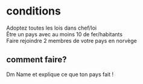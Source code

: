 # conditions
Adoptez toutes les lois dans chef/loi <br>
Être un pays avec au moins 10 de fer/habitants<br>
Faire rejoindre 2 membres de votre pays en norvège
## comment faire?
Dm Name et explique ce que ton pays fait !

